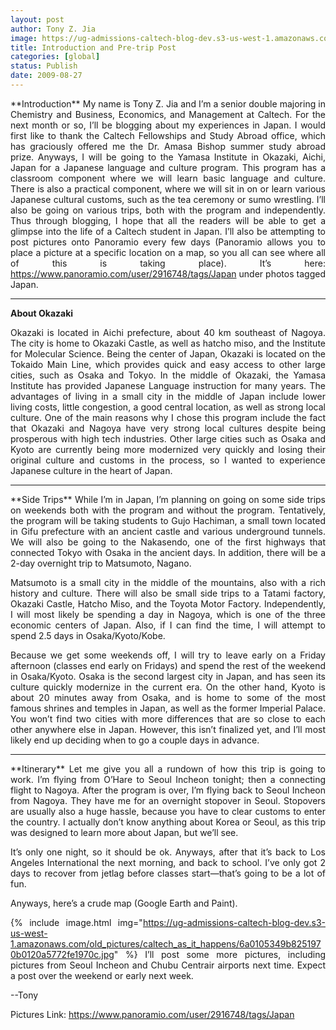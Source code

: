 ```yaml
---
layout: post
author: Tony Z. Jia
image: https://ug-admissions-caltech-blog-dev.s3-us-west-1.amazonaws.com/old_pictures/caltech_as_it_happens/6a0105349b8251970b0120a52065ad970b.jpg
title: Introduction and Pre-trip Post
categories: [global]
status: Publish
date: 2009-08-27
---
```


<div style="text-align: justify;">
**Introduction**
My name is Tony Z. Jia and I’m a senior double majoring in Chemistry
and Business, Economics, and Management at Caltech. For the next month
or so, I’ll be blogging about my experiences in Japan. I would first
like to thank the Caltech Fellowships and Study Abroad office, which
has graciously offered me the Dr. Amasa Bishop summer study abroad
prize. Anyways, I will be going to the Yamasa Institute in Okazaki,
Aichi, Japan for a Japanese language and culture program. This program
has a classroom component where we will learn basic language and
culture. There is also a practical component, where we will sit in on
or learn various Japanese cultural customs, such as the tea ceremony or
sumo wrestling. I’ll also be going on various trips, both with the
program and independently. Thus through blogging, I hope that all the
readers will be able to get a glimpse into the life of a Caltech
student in Japan. I’ll also be attempting to post pictures onto
Panoramio every few days (Panoramio allows you to place a picture at a
specific location on a map, so you all can see where all of this is
taking place). It’s here: <a href="https://www.panoramio.com/user/2916748/tags/Japan">https://www.panoramio.com/user/2916748/tags/Japan</a> under photos tagged Japan.

<hr />

**About Okazaki**

Okazaki is located in Aichi prefecture, about 40 km southeast of
Nagoya. The city is home to Okazaki Castle, as well as hatcho miso, and
the Institute for Molecular Science. Being the center of Japan, Okazaki
is located on the Tokaido Main Line, which provides quick and easy
access to other large cities, such as Osaka and Tokyo. In the middle of
Okazaki, the Yamasa Institute has provided Japanese Language
instruction for many years. The advantages of living in a small city in
the middle of Japan include lower living costs, little congestion, a
good central location, as well as strong local culture. One of the main
reasons why I chose this program include the fact that Okazaki and
Nagoya have very strong local cultures despite being prosperous with
high tech industries. Other large cities such as Osaka and Kyoto are
currently being more modernized very quickly and losing their original
culture and customs in the process, so I wanted to experience Japanese
culture in the heart of Japan. 

<hr />
**Side Trips**
While I’m in Japan, I’m planning on going on some side trips on
weekends both with the program and without the program. Tentatively,
the program will be taking students to Gujo Hachiman, a small town
located in Gifu prefecture with an ancient castle and various
underground tunnels. We will also be going to the Nakasendo, one of the
first highways that connected Tokyo with Osaka in the ancient days. In
addition, there will be a 2-day overnight trip to Matsumoto, Nagano.

Matsumoto is a small city in the middle of the mountains, also with a
rich history and culture. There will also be small side trips to a
Tatami factory, Okazaki Castle, Hatcho Miso, and the Toyota Motor
Factory. Independently, I will most likely be spending a day in Nagoya,
which is one of the three economic centers of Japan. Also, if I can
find the time, I will attempt to spend 2.5 days in Osaka/Kyoto/Kobe.

Because we get some weekends off, I will try to leave early on a Friday
afternoon (classes end early on Fridays) and spend the rest of the
weekend in Osaka/Kyoto. Osaka is the second largest city in Japan, and
has seen its culture quickly modernize in the current era. On the other
hand, Kyoto is about 20 minutes away from Osaka, and is home to some of
the most famous shrines and temples in Japan, as well as the former
Imperial Palace. You won’t find two cities with more differences that
are so close to each other anywhere else in Japan. However, this isn’t
finalized yet, and I’ll most likely end up deciding when to go a couple
days in advance.

<hr />
**Itinerary**
Let me give you all a rundown of how this trip is going to work. I’m
flying from O’Hare to Seoul Incheon tonight; then a connecting flight
to Nagoya. After the program is over, I’m flying back to Seoul Incheon
from Nagoya. They have me for an overnight stopover in Seoul. Stopovers
are usually also a huge hassle, because you have to clear customs to
enter the country. I actually don’t know anything about Korea or Seoul,
as this trip was designed to learn more about Japan, but we’ll see.

It’s only one night, so it should be ok. Anyways, after that it’s back
to Los Angeles International the next morning, and back to school. I’ve
only got 2 days to recover from jetlag before classes start—that’s
going to be a lot of fun.

Anyways, here’s a crude map (Google Earth and Paint).


{% include image.html img="https://ug-admissions-caltech-blog-dev.s3-us-west-1.amazonaws.com/old_pictures/caltech_as_it_happens/6a0105349b8251970b0120a5772fe1970c.jpg" %}
I’ll post some more pictures, including pictures from Seoul Incheon and Chubu Centrair airports next time. Expect a post over the weekend or early next week.

--Tony

Pictures Link: <a href="https://www.panoramio.com/user/2916748/tags/Japan">https://www.panoramio.com/user/2916748/tags/Japan</a>
